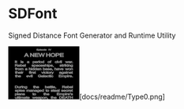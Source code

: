 # SDFont
Signed Distance Font Generator and Runtime Utility

![alt text](docs/readme/Thumb0.png "Type 0")[docs/readme/Type0.png]
